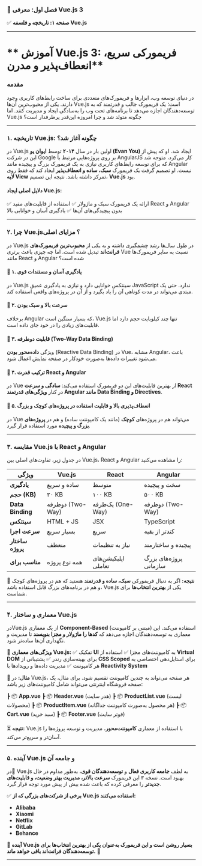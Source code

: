 ### **📌 فصل اول: معرفی Vue.js 3**

✅ **صفحه ۱: تاریخچه و فلسفه Vue.js**

---

# ** آموزش Vue.js 3: فریمورکی سریع، انعطاف‌پذیر و مدرن**

### **مقدمه**

در دنیای توسعه وب، ابزارها و فریمورک‌های متعددی برای ساخت رابط‌های کاربری وجود دارند. یکی از محبوب‌ترین آن‌ها Vue.js است؛ یک فریمورک جالب و قدرتمند که به توسعه‌دهندگان اجازه می‌دهد تا برنامه‌های تحت وب را به‌سادگی ایجاد و مدیریت کنند. اما Vue.js چگونه متولد شد و چرا امروزه این‌قدر پرطرفدار است؟

---

### **۱. تاریخچه Vue.js: چگونه آغاز شد؟**

در Vue.js اولین بار در سال **۲۰۱۴** توسط **ایوان یو (Evan You)** ایجاد شد. او که پیش از این در شرکت Google بر روی پروژه‌هایی مرتبط با AngularJS کار می‌کرد، متوجه شد که برای توسعه رابط‌های کاربری نیازی به یک فریمورک بزرگ و پیچیده مانند Angular نیست. او تصمیم گرفت یک فریمورک **سبک، ساده و انعطاف‌پذیر** ایجاد کند که فقط روی **لایه View** تمرکز داشته باشد. نتیجه این تصمیم، **Vue.js** بود.

#### **دلایل اصلی ایجاد Vue.js:**

✅ ارائه یک فریمورک سبک و ماژولار
✅ استفاده از قابلیت‌های مفید React و Angular بدون پیچیدگی‌های آن‌ها
✅ یادگیری آسان و خوانایی بالا

---

### **۲. چرا Vue.js؟ مزایای اصلی**

در Vue.js در طول سال‌ها رشد چشمگیری داشته و به یکی از **محبوب‌ترین فریمورک‌های فرانت‌اند** تبدیل شده است. اما چه چیزی باعث برتری Vue نسبت به سایر فریمورک‌ها مانند React و Angular شده است؟

#### **🔹 ۱. یادگیری آسان و مستندات قوی**

در Vue.js سینتکس خوانایی دارد و نیازی به یادگیری عمیق JavaScript ندارد. حتی یک مبتدی می‌تواند در مدت کوتاهی آن را یاد بگیرد و از آن در پروژه‌های واقعی استفاده کند.

#### **🔹 ۲. سرعت بالا و سبک بودن**

برخلاف Angular که بسیار سنگین است، Vue.js تنها چند کیلوبایت حجم دارد اما قابلیت‌های زیادی را در خود جای داده است.

#### **🔹 ۳. قابلیت دوطرفه (Two-Way Data Binding)**

ویژگی **داده‌محور بودن** (Reactive Data Binding) در Vue، مشابه Angular، باعث می‌شود تغییرات داده‌ها به‌صورت خودکار در صفحه نمایش اعمال شود.

#### **🔹 ۴. ترکیب قدرت React و Angular**

در Vue از بهترین قابلیت‌های این دو فریمورک استفاده می‌کند: **سادگی و سرعت React** در کنار **ویژگی‌های قدرتمند Angular مانند Data Binding و Directives**.

#### **🔹 ۵. انعطاف‌پذیری بالا و قابلیت استفاده در پروژه‌های کوچک و بزرگ**

در Vue می‌تواند هم در پروژه‌های **کوچک** (مانند یک کامپوننت ساده) و هم در **پروژه‌های بزرگ و پیچیده** مورد استفاده قرار گیرد.

---

### **۳. مقایسه Vue.js با React و Angular**

در جدول زیر، تفاوت‌های اصلی بین Vue.js، React و Angular را مشاهده می‌کنید:


| ویژگی                  | Vue.js                   | React                                 | Angular                                    |
| --------------------------- | ------------------------ | ------------------------------------- | ------------------------------------------ |
| **یادگیری**          | ساده و سریع     | متوسط                            | سخت و پیچیده                     |
| **حجم (KB)**             | ۲۰ KB                  | ۱۰۰ KB                             | ۵۰۰ KB                                  |
| **Data Binding**            | دوطرفه (Two-Way)   | یک‌طرفه (One-Way)              | دوطرفه (Two-Way)                     |
| **سینتکس**            | HTML + JS                | JSX                                   | TypeScript                                 |
| **سرعت اجرا**       | بسیار سریع      | سریع                              | کندتر از بقیه                   |
| **ساختار پروژه** | منعطف               | نیاز به تنظیمات          | پیچیده و ساختارمند         |
| **مناسب برای**     | همه نوع پروژه | اپلیکیشن‌های تعاملی | پروژه‌های بزرگ سازمانی |

📌 **نتیجه:** اگر به دنبال فریمورکی **سبک، ساده و قدرتمند** هستید که هم در پروژه‌های کوچک و هم در برنامه‌های بزرگ قابل استفاده باشد، Vue.js یکی از **بهترین انتخاب‌ها** برای شماست.

---

### **۴. معماری و ساختار Vue.js**

درVue.js از یک معماری **Component-Based** (مبتنی بر کامپوننت) استفاده می‌کند. این معماری به توسعه‌دهندگان اجازه می‌دهد که **کدها را ماژولار و مجزا بنویسند** تا مدیریت و نگهداری آن‌ها ساده‌تر شود.

🔹 **ویژگی‌های معماری Vue.js:**
✅ تفکیک **UI** به کامپوننت‌های مجزا
✅ استفاده از **Virtual DOM** برای بهینه‌سازی رندر
✅ پشتیبانی از **CSS Scoped** برای استایل‌دهی اختصاصی به هر کامپوننت
✅ مدیریت داده‌ها و رویدادها با **Reactivity System**

📌 **مثال:** در Vue.js، هر صفحه می‌تواند به چندین کامپوننت تقسیم شود. برای مثال، یک صفحه فروشگاه اینترنتی می‌تواند شامل کامپوننت‌های زیر باشد:

┣ 📦 **App.vue**
┣ 📦 **Header.vue** (هدر سایت)
┣ 📦 **ProductList.vue** (لیست محصولات)
┣ 📦 **ProductItem.vue** (هر محصول به‌صورت کامپوننت جداگانه)
┣ 📦 **Cart.vue** (سبد خرید)
┣ 📦 **Footer.vue** (فوتر سایت)

⏳ **نتیجه:** Vue.js با استفاده از معماری **کامپوننت‌محور**، مدیریت و توسعه پروژه‌ها را آسان‌تر و سریع‌تر می‌کند.

---

### **۵. آینده Vue.js و جامعه آن**

در📌 Vue.js به لطف **جامعه کاربری فعال** و **توسعه‌دهندگان قوی**، به‌طور مداوم در حال بهبود است. نسخه ۳ این فریمورک **سرعت بالاتر، مدیریت بهتر وضعیت، و قابلیت‌های جدیدتر** را معرفی کرده که باعث شده بیش از پیش مورد توجه قرار گیرد.

✅ **برخی از شرکت‌های بزرگی که از Vue.js استفاده می‌کنند:**

- **Alibaba**
- **Xiaomi**
- **Netflix**
- **GitLab**
- **Behance**

📢 **آینده Vue.js بسیار روشن است و این فریمورک به‌عنوان یکی از بهترین انتخاب‌ها برای توسعه‌دهندگان فرانت‌اند باقی خواهد ماند.** 🚀

---
